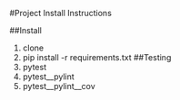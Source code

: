 #Project Install Instructions

##Install
1. clone
2. pip install -r requirements.txt
##Testing
1. pytest
2. pytest__pylint
3. pytest__pylint__cov
